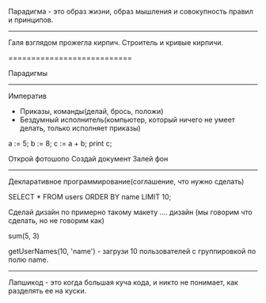 Парадигма - это образ жизни, образ мышления и совокупность правил и принципов.

-------------------

Галя взглядом прожегла кирпич. 
Строитель и кривые кирпичи.

===========================

Парадигмы

-----------------
Императив

- Приказы, команды(делай, брось, положи)
- Бездумный исполнитель(компьютер, который ничего не умеет делать, только исполняет приказы)

a := 5;
b := 8;
c := a + b;
print c;

Открой фотошопо
Создай документ
Залей фон

------------------

Декларативное программирование(соглашение, что нужно сделать)

SELECT * FROM users ORDER BY name LIMIT 10;

Сделай дизайн по примерно такому макету .... дизайн (мы говорим что сделать, но не говорим как)

sum(5, 3)

getUserNames(10, 'name') - загрузи 10 пользователей с группировкой по полю name.

---------------------

Лапшикод - это когда большая куча кода, и никто не понимает, как разделять ее на куски. 





